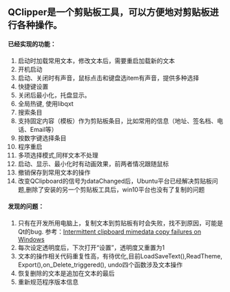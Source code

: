 ## QClipper是一个剪贴板工具，可以方便地对剪贴板进行各种操作。

#### 已经实现的功能：
1. 启动时加载常用文本，修改文本后，需要重启加载新的文本
2. 开机启动
3. 启动、关闭时有声音，鼠标点击和键盘选item有声音，提供多种选择
4. 快捷键设置
5. 关闭后最小化，托盘显示。
6. 全局热键, 使用libqxt
7. 搜索条目
8. 支持固定内容（模板）作为剪贴板条目，比如常用的信息（地址、签名档、电话、Email等）
9. 按数字键选择条目
10. 程序重启
11. 多项选择模式,同样文本不处理
12. 启动、显示、最小化时有动画效果，前两者情况跟随鼠标
13. 撤销保存到常用文本的操作
14. 改变QClipboard的信号为dataChanged后，Ubuntu平台已经解决剪贴板问题,删除了安装的另一个剪贴板工具后，win10平台也没有了复制的问题

#### 发现的问题：
1. 只有在开发所用电脑上，复制文本到剪贴板有时会失败，找不到原因，可能是Qt的bug.  参考：[Intermittent clipboard mimedata copy failures on Windows](https://bugreports.qt.io/browse/QTBUG-27097)
2. 每次设定透明度后，下次打开“设置”，透明度又重置为1
3. 文本的操作相关代码重复性高，有待优化,目前LoadSaveText(),ReadTheme,
Export(),on_Delete_triggered(), undo四个函数涉及文本操作
4. 恢复删除的文本是追加在文本的最后
5. 重新规范程序版本信息

